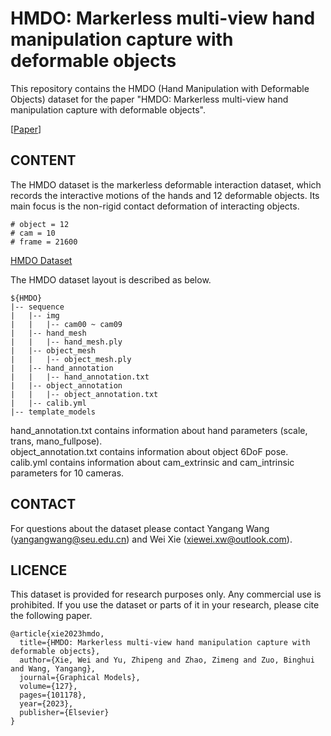 # HMDO: Markerless multi-view hand manipulation capture with deformable objects

This repository contains the HMDO (Hand Manipulation with Deformable Objects) dataset for the paper "HMDO: Markerless multi-view hand manipulation capture with deformable objects".

\[[Paper](https://arxiv.org/pdf/2301.07652.pdf)\]



## CONTENT
The HMDO dataset is the markerless deformable interaction dataset, which records the interactive motions of the hands and 12 deformable objects. Its main focus is the non-rigid contact deformation of interacting objects.

```
# object = 12
# cam = 10
# frame = 21600
```

[HMDO Dataset](https://pan.baidu.com/s/1Px-pf2gdTPLjRI0NEGv4TQ?pwd=uinc)  


The HMDO dataset layout is described as below.
```
${HMDO}
|-- sequence
|   |-- img
|   |   |-- cam00 ~ cam09
|   |-- hand_mesh
|   |   |-- hand_mesh.ply
|   |-- object_mesh
|   |   |-- object_mesh.ply
|   |-- hand_annotation
|   |   |-- hand_annotation.txt
|   |-- object_annotation
|   |   |-- object_annotation.txt
|   |-- calib.yml
|-- template_models
```

hand_annotation.txt contains information about hand parameters (scale, trans, mano_fullpose). \
object_annotation.txt contains information about object 6DoF pose. \
calib.yml contains information about cam_extrinsic and cam_intrinsic parameters for 10 cameras.



## CONTACT
For questions about the dataset please contact Yangang Wang (yangangwang@seu.edu.cn) and Wei Xie (xiewei.xw@outlook.com).



## LICENCE
This dataset is provided for research purposes only. Any commercial use is prohibited. If you use the dataset or parts of it in your research, please cite the following paper.

```
@article{xie2023hmdo,
  title={HMDO: Markerless multi-view hand manipulation capture with deformable objects},
  author={Xie, Wei and Yu, Zhipeng and Zhao, Zimeng and Zuo, Binghui and Wang, Yangang},
  journal={Graphical Models},
  volume={127},
  pages={101178},
  year={2023},
  publisher={Elsevier}
}
```
